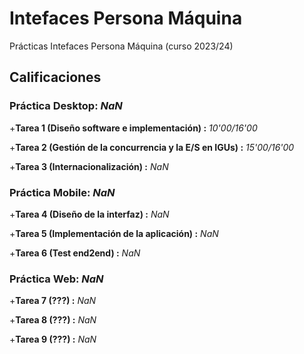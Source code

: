 # Intefaces Persona Máquina

Prácticas Intefaces Persona Máquina (curso 2023/24)

## Calificaciones

### Práctica Desktop: *NaN* ###

+**Tarea 1 (Diseño software e implementación) :** *10'00/16'00*

+**Tarea 2 (Gestión de la concurrencia y la E/S en IGUs) :** *15'00/16'00*

+**Tarea 3 (Internacionalización) :** *NaN*

### Práctica Mobile: *NaN* ###

+**Tarea 4 (Diseño de la interfaz) :** *NaN*

+**Tarea 5 (Implementación de la aplicación) :** *NaN*

+**Tarea 6 (Test end2end) :** *NaN*

### Práctica Web: *NaN* ###

+**Tarea 7 (???) :** *NaN*

+**Tarea 8 (???) :** *NaN*

+**Tarea 9 (???) :** *NaN*
